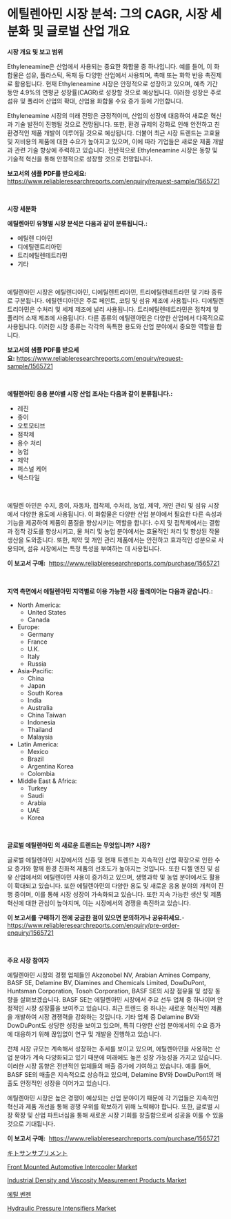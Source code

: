<p><h1>에틸렌아민 시장 분석: 그의 CAGR, 시장 세분화 및 글로벌 산업 개요</h1></p><p><strong>시장 개요 및 보고 범위</strong></p>
<p><p>Ethyleneamine은 산업에서 사용되는 중요한 화합물 중 하나입니다. 예를 들어, 이 화합물은 섬유, 플라스틱, 목재 등 다양한 산업에서 사용되며, 촉매 또는 화학 반응 촉진제로 활용됩니다. 현재 Ethyleneamine 시장은 안정적으로 성장하고 있으며, 예측 기간 동안 4.9%의 연평균 성장률(CAGR)로 성장할 것으로 예상됩니다. 이러한 성장은 주로 섬유 및 폴리머 산업의 확대, 산업용 화합물 수요 증가 등에 기인합니다.</p><p>Ethyleneamine 시장의 미래 전망은 긍정적이며, 산업의 성장에 대응하여 새로운 혁신과 기술 발전이 진행될 것으로 전망됩니다. 또한, 환경 규제의 강화로 인해 안전하고 친환경적인 제품 개발이 이루어질 것으로 예상됩니다. 더불어 최근 시장 트렌드는 고효율 및 저비용의 제품에 대한 수요가 높아지고 있으며, 이에 따라 기업들은 새로운 제품 개발과 관련 기술 향상에 주력하고 있습니다. 전반적으로 Ethyleneamine 시장은 동향 및 기술적 혁신을 통해 안정적으로 성장할 것으로 전망됩니다.</p></p>
<p><strong>보고서의 샘플 PDF를 받으세요:</strong> <a href="https://www.reliableresearchreports.com/enquiry/request-sample/1565721">https://www.reliableresearchreports.com/enquiry/request-sample/1565721</a></p>
<p>&nbsp;</p>
<p><strong>시장 세분화</strong></p>
<p><strong>에틸렌아민 유형별 시장 분석은 다음과 같이 분류됩니다.:</strong></p>
<p><ul><li>에틸렌 디아민</li><li>디에틸렌트리아민</li><li>트리에틸렌테트라민</li><li>기타</li></ul></p>
<p>&nbsp;</p>
<p><p>에틸렌아민 시장은 에틸렌디아민, 디에틸렌트리아민, 트리에틸렌테트라민 및 기타 종류로 구분됩니다. 에틸렌디아민은 주로 페인트, 코팅 및 섬유 제조에 사용됩니다. 디에틸렌트리아민은 수처리 및 세제 제조에 널리 사용됩니다. 트리에틸렌테트라민은 접착제 및 폴리머 소재 제조에 사용됩니다. 다른 종류의 에틸렌아민은 다양한 산업에서 다목적으로 사용됩니다. 이러한 시장 종류는 각각의 독특한 용도와 산업 분야에서 중요한 역할을 합니다.</p></p>
<p><strong>보고서의 샘플 PDF를 받으세요:</strong>&nbsp;<a href="https://www.reliableresearchreports.com/enquiry/request-sample/1565721">https://www.reliableresearchreports.com/enquiry/request-sample/1565721</a></p>
<p>&nbsp;</p>
<p><strong> 에틸렌아민 응용 분야별 시장 산업 조사는 다음과 같이 분류됩니다.:</strong></p>
<p><ul><li>레진</li><li>종이</li><li>오토모티브</li><li>점착제</li><li>용수 처리</li><li>농업</li><li>제약</li><li>퍼스널 케어</li><li>텍스타일</li></ul></p>
<p>&nbsp;</p>
<p><p>에틸렌 아민은 수지, 종이, 자동차, 접착제, 수처리, 농업, 제약, 개인 관리 및 섬유 시장에서 다양한 용도에 사용됩니다. 이 화합물은 다양한 산업 분야에서 필요한 다른 속성과 기능을 제공하여 제품의 품질을 향상시키는 역할을 합니다. 수지 및 접착제에서는 결합과 접착 강도를 향상시키고, 물 처리 및 농업 분야에서는 효율적인 처리 및 향상된 작물 생산을 도와줍니다. 또한, 제약 및 개인 관리 제품에서는 안전하고 효과적인 성분으로 사용되며, 섬유 시장에서는 특정 특성을 부여하는 데 사용됩니다.</p></p>
<p><strong>이 보고서 구매:</strong>&nbsp; <a href="https://www.reliableresearchreports.com/purchase/1565721">https://www.reliableresearchreports.com/purchase/1565721</a></p>
<p>&nbsp;</p>
<p><strong>지역 측면에서 에틸렌아민 지역별로 이용 가능한 시장 플레이어는 다음과 같습니다.:</strong></p>
<p><ul>
    <li>
        North America:
        <ul>
            <li>United States</li>
            <li>Canada</li>
        </ul>
    </li>
    <li>
        Europe:
        <ul>
            <li>Germany</li>
            <li>France</li>
            <li>U.K.</li>
            <li>Italy</li>
            <li>Russia</li>
        </ul>
    </li>
    <li>
        Asia-Pacific:
        <ul>
            <li>China</li>
            <li>Japan</li>
            <li>South Korea</li>
            <li>India</li>
            <li>Australia</li>
            <li>China Taiwan</li>
            <li>Indonesia</li>
            <li>Thailand</li>
            <li>Malaysia</li>
        </ul>
    </li>
    <li>
        Latin America:
        <ul>
            <li>Mexico</li>
            <li>Brazil</li>
            <li>Argentina Korea</li>
            <li>Colombia</li>
        </ul>
    </li>
    <li>
        Middle East & Africa:
        <ul>
            <li>Turkey</li>
            <li>Saudi</li>
            <li>Arabia</li>
            <li>UAE</li>
            <li>Korea</li>
        </ul>
    </li>
    </ul></p>
<p>&nbsp;</p>
<p><strong>글로벌 에틸렌아민 의 새로운 트렌드는 무엇입니까? 시장?</strong></p>
<p><p>글로벌 에틸렌아민 시장에서의 신흥 및 현재 트렌드는 지속적인 산업 확장으로 인한 수요 증가와 함께 환경 친화적 제품의 선호도가 높아지는 것입니다. 또한 디젤 엔진 및 섬유 산업에서의 에틸렌아민 사용이 증가하고 있으며, 생명과학 및 농업 분야에서도 활용이 확대되고 있습니다. 또한 에틸렌아민의 다양한 용도 및 새로운 응용 분야의 개척이 진행 중이며, 이를 통해 시장 성장이 가속화되고 있습니다. 또한 지속 가능한 생산 및 제품 혁신에 대한 관심이 높아지며, 이는 시장에서의 경쟁을 촉진하고 있습니다.</p></p>
<p><strong>이 보고서를 구매하기 전에 궁금한 점이 있으면 문의하거나 공유하세요.</strong>- <a href="https://www.reliableresearchreports.com/enquiry/pre-order-enquiry/1565721">https://www.reliableresearchreports.com/enquiry/pre-order-enquiry/1565721</a></p>
<p>&nbsp;</p>
<p><strong>주요 시장 참여자</strong></p>
<p><p>에틸렌아민 시장의 경쟁 업체들인 Akzonobel NV, Arabian Amines Company, BASF SE, Delamine BV, Diamines and Chemicals Limited, DowDuPont, Huntsman Corporation, Tosoh Corporation, BASF SE의 시장 점유율 및 성장 동향을 살펴보겠습니다. BASF SE는 에틸렌아민 시장에서 주요 선두 업체 중 하나이며 안정적인 시장 성장률을 보여주고 있습니다. 최근 트렌드 중 하나는 새로운 혁신적인 제품을 개발하여 시장 경쟁력을 강화하는 것입니다. 기타 업체 중 Delamine BV와 DowDuPont도 상당한 성장을 보이고 있으며, 특히 다양한 산업 분야에서의 수요 증가에 대응하기 위해 끊임없이 연구 및 개발을 진행하고 있습니다.</p><p>전체 시장 규모는 계속해서 성장하는 추세를 보이고 있으며, 에틸렌아민을 사용하는 산업 분야가 계속 다양화되고 있기 때문에 미래에도 높은 성장 가능성을 가지고 있습니다. 이러한 시장 동향은 전반적인 업체들의 매출 증가에 기여하고 있습니다. 예를 들어, BASF SE의 매출은 지속적으로 상승하고 있으며, Delamine BV와 DowDuPont의 매출도 안정적인 성장을 이어가고 있습니다.</p><p>에틸렌아민 시장은 높은 경쟁이 예상되는 산업 분야이기 때문에 각 기업들은 지속적인 혁신과 제품 개선을 통해 경쟁 우위를 확보하기 위해 노력해야 합니다. 또한, 글로벌 시장 확장 및 산업 파트너십을 통해 새로운 시장 기회를 창출함으로써 성공을 이룰 수 있을 것으로 기대됩니다.</p></p>
<p><strong>이 보고서 구매:</strong>&nbsp;&nbsp;<a href="https://www.reliableresearchreports.com/purchase/1565721">https://www.reliableresearchreports.com/purchase/1565721</a></p>
<p><p><a href="https://github.com/ycmtqqhvk3273/Market-Research-Report-List-1/blob/main/57984886140.md">キトサンサプリメント</a></p><p><a href="https://pretty-mail-caf.notion.site/Front-Mounted-Automotive-Intercooler-Market-Size-and-Growth-Market-Segmentation-Regional-and-Count-e0302c4cb4884c71b91800352eeb317e">Front Mounted Automotive Intercooler Market</a></p><p><a href="https://view.publitas.com/reportprime-1/industrial-density-and-viscosity-measurement-products-market-size-growing-and-forecasted-for-period-from-2024-2031-and-provides-complete-market-analysis-of-this-market/">Industrial Density and Viscosity Measurement Products Market</a></p><p><a href="https://github.com/ZacharyScthmitt4465/Market-Research-Report-List-1/blob/main/47747475558.md">에틸 벤젠</a></p><p><a href="https://issuu.com/reportprime-2/docs/hydraulic-pressure-intensifiers-market-size-2030.p">Hydraulic Pressure Intensifiers Market</a></p></p>
